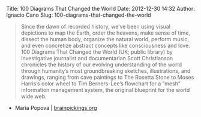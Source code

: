 Title: 100 Diagrams That Changed the World
Date: 2012-12-30 14:32
Author: Ignacio Cano
Slug: 100-diagrams-that-changed-the-world

> Since the dawn of recorded history, we’ve been using visual depictions
> to map the Earth, order the heavens, make sense of time, dissect the
> human body, organize the natural world, perform music, and even
> concretize abstract concepts like consciousness and love. 100 Diagrams
> That Changed the World (UK; public library) by investigative
> journalist and documentarian Scott Christianson chronicles the history
> of our evolving understanding of the world through humanity’s most
> groundbreaking sketches, illustrations, and drawings, ranging from
> cave paintings to The Rosetta Stone to Moses Harris’s color wheel to
> Tim Berners-Lee’s flowchart for a ”mesh” information management
> system, the original blueprint for the world wide web.

- Maria Popova | [brainpickings.org][]

  [brainpickings.org]: http://www.brainpickings.org/index.php/2012/12/21/100-diagrams-that-changed-the-world/
    "100 Diagrams That Changed the World"
